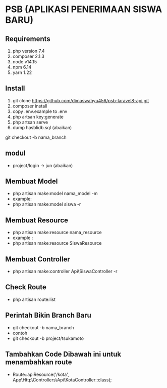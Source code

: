 # PSB (APLIKASI PENERIMAAN SISWA BARU)

## Requirements

1. php version 7.4
2. composer 2.1.3
3. node v14.15
4. npm 6.14
5. yarn 1.22

## Install

1. git clone https://github.com/dimaswahyu456/psb-laravel8-api.git
2. composer install
3. copy .env.example to .env
4. php artsan key:generate
5. php artsan serve
6. dump hasblidb.sql (abaikan)

git checkout -b nama_branch

## modul
* project/login -> jun (abaikan)


## Membuat Model

* php artisan make:model nama_model -m
* example:
* php artisan make:model siswa -r 

## Membuat Resource

* php artisan make:resource nama_resource
* example :
* php artisan make:resource SiswaResource

## Membuat Controller
* php artisan make:controller Api\SiswaController -r 

## Check Route
* php artisan route:list

## Perintah Bikin Branch Baru
* git checkout -b nama_branch
* contoh
* git checkout -b project/tsukamoto

## Tambahkan Code Dibawah ini untuk menambahkan route
* Route::apiResource('/kota', App\Http\Controllers\Api\KotaController::class);
